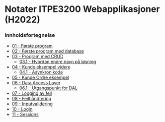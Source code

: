 # Notater ITPE3200 Webapplikasjoner (H2022)

### Innholdsfortegnelse

- <a href="../master/01 - Første program.md">01 - Første program</a>
- <a href="../master/02 - Første program med database.md">02 - Første program med database</a>
- <a href="../master/03 - Program med CRUD.md">03 - Program med CRUD</a>
    - <a href="../master/03.1 - Hvordan endre navn på løsning.md">03.1 - Hvordan endre navn på løsning</a>
- <a href="../master/04 - Kunde eksempel videre.md">04 - Kunde eksempel videre</a>
    - <a href="../master/04.1 - Asynkron kode.md">04.1 - Asynkron kode</a>
- <a href="../master/05 - Kunde Ordre eksempel.md">05 - Kunde Ordre eksempel</a>
- <a href="../master/06 - Data Access Layer.md">06 - Data Access Layer</a>
    - <a href="../master/06.1 - Utgangspunkt for DAL.md">06.1 - Utgangspunkt for DAL</a>
- <a href="../master/07 - Logging.md">07 - Logging av feil</a>
- <a href="../master/08 - Feilhåndtering.md">08 - Feilhåndtering</a>
- <a href="../master/09 - Inputvalidering.md">09 - Inputvalidering</a>
- <a href="../master/10 - Login.md">10 - Login</a>
- <a href="../master/11 - Sessions.md">11 - Sessions</a>